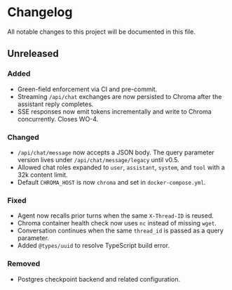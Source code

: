 # Changelog

All notable changes to this project will be documented in this file.

## Unreleased

### Added
- Green-field enforcement via CI and pre-commit.
- Streaming `/api/chat` exchanges are now persisted to Chroma after the
  assistant reply completes.
- SSE responses now emit tokens incrementally and write to Chroma concurrently.
  Closes WO-4.

### Changed
- `/api/chat/message` now accepts a JSON body. The query parameter version lives under `/api/chat/message/legacy` until v0.5.
- Allowed chat roles expanded to `user`, `assistant`, `system`, and `tool` with a 32k content limit.
- Default `CHROMA_HOST` is now `chroma` and set in `docker-compose.yml`.


### Fixed
- Agent now recalls prior turns when the same `X-Thread-ID` is reused.
- Chroma container health check now uses `nc` instead of missing `wget`.
- Conversation continues when the same `thread_id` is passed as a query parameter.
- Added `@types/uuid` to resolve TypeScript build error.

### Removed
- Postgres checkpoint backend and related configuration.

